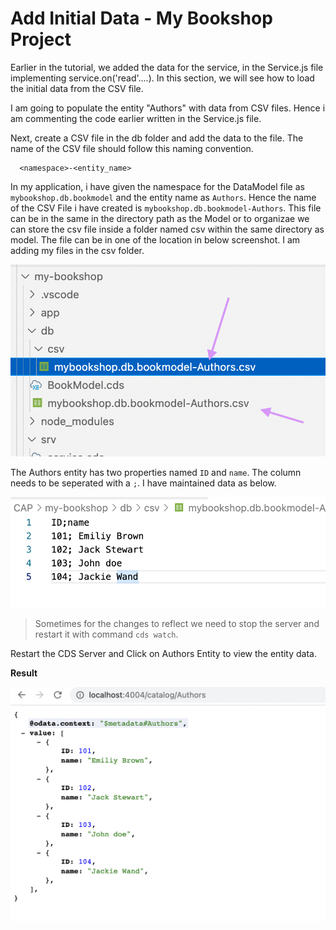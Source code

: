 # Add Initial Data - My Bookshop Project 

Earlier in the tutorial, we added the data for the service, in the Service.js file implementing service.on('read'....). 
In this section, we will see how to load the initial data from the CSV file. 

I am going to populate the entity "Authors" with data from CSV files. Hence i am commenting the code earlier written in the Service.js file. 

Next, create a CSV file in the db folder and add the data to the file. The name of the CSV file should follow this naming convention. 

``` 
  <namespace>-<entity_name>
```

In my application, i have given the namespace for the DataModel file as ```mybookshop.db.bookmodel``` and the entity name as ```Authors```. 
Hence the name of the CSV File i have created is ```mybookshop.db.bookmodel-Authors```. This file can be in the same in the directory path as the Model or to organizae we can store the csv file inside a folder named csv within the same directory as model. The file can be in one of the location in below screenshot. I am adding my files in the csv folder.

<img src="./assets/images/csv-file-location-bookshop.png" width="700" />

The Authors entity has two properties named ```ID``` and ```name```. 
The column needs to be seperated with a ```;```. 
I have maintained data as below. 

<img src="./assets/images/csv-data-bookshop.png" width="700" />

> Sometimes for the changes to reflect we need to stop the server and restart it with command ```cds watch```.

Restart the CDS Server and Click on Authors Entity to view the entity data. 

**Result**

<img src="./assets/images/author-entity-bookshop.png" width="700" />
